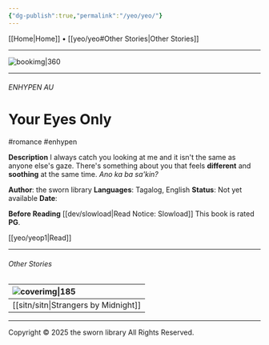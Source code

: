 ```yaml
---
{"dg-publish":true,"permalink":"/yeo/yeo/"}
---
```


[[Home\|Home]] • [[yeo/yeo#Other Stories\|Other Stories]]

***

![bookimg\|360](/img/user/yeo/yeostorage/yeocover.webp)

***
###### ENHYPEN AU
# Your Eyes Only
#romance #enhypen 

**Description**
I always catch you looking at me and it isn't the same as anyone else's gaze. There's something about you that feels **different** and **soothing** at the same time. 
*Ano ka ba sa'kin?* 

**Author**: the sworn library
**Languages**: Tagalog, English
**Status**: Not yet available
**Date**:

**Before Reading**
[[dev/slowload\|Read Notice: Slowload]]
This book is rated **PG**.

[[yeo/yeop1\|Read]]

***

###### Other Stories

| ![coverimg\|185](/img/user/sitn/sitncover.webp) |
| :------------------------------- |
| [[sitn/sitn\|Strangers by Midnight]]  |

***

Copyright © 2025 the sworn library
All Rights Reserved.